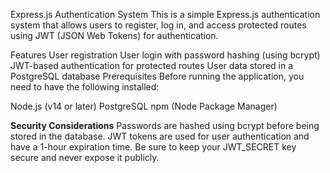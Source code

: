 Express.js Authentication System
This is a simple Express.js authentication system that allows users to register, log in, and access protected routes using JWT (JSON Web Tokens) for authentication.

Features
User registration
User login with password hashing (using bcrypt)
JWT-based authentication for protected routes
User data stored in a PostgreSQL database
Prerequisites
Before running the application, you need to have the following installed:

Node.js (v14 or later)
PostgreSQL
npm (Node Package Manager)

**Security Considerations**
Passwords are hashed using bcrypt before being stored in the database.
JWT tokens are used for user authentication and have a 1-hour expiration time.
Be sure to keep your JWT_SECRET key secure and never expose it publicly.
